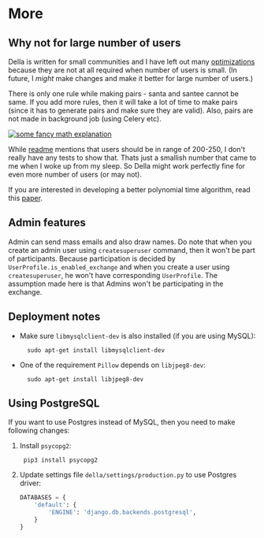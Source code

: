 # More

## Why not for large number of users

Della is written for small communities and I have left out many [optimizations](https://en.wikipedia.org/wiki/Program_optimization) because they are not at all required when number of users is small. (In future, I _might_ make changes and make it better for large number of users.)

There is only one rule while making pairs - santa and santee cannot be same. If you add more rules, then it will take a lot of time to make pairs (since it has to generate pairs and make sure they are valid). Also, pairs are not made in background job (using Celery etc).

[![some fancy math explanation](https://img.youtube.com/vi/5kC5k5QBqcc/0.jpg)](https://www.youtube.com/watch?v=5kC5k5QBqcc)

While [readme](README.md) mentions that users should be in range of 200-250, I don't really have any tests to show that. Thats just a smallish number that came to me when I woke up from my sleep. So Della might work perfectly fine for even more number of users (or may not).

If you are interested in developing a better polynomial time algorithm, read this [paper](https://www.lix.polytechnique.fr/~liberti/sesan.pdf).

## Admin features

Admin can send mass emails and also draw names. Do note that when you create an admin user using `createsuperuser` command, then it won't be part of participants. Because participation is decided by `UserProfile.is_enabled_exchange` and when you create a user using `createsuperuser`, he won't have corresponding `UserProfile`. The assumption made here is that Admins won't be participating in the exchange.

## Deployment notes

- Make sure `libmysqlclient-dev` is also installed (if you are using MySQL):

        sudo apt-get install libmysqlclient-dev

- One of the requirement `Pillow` depends on `libjpeg8-dev`:
    
        sudo apt-get install libjpeg8-dev


## Using PostgreSQL

If you want to use Postgres instead of MySQL, then you need to make following changes:

1. Install `psycopg2`:

        pip3 install psycopg2

2. Update settings file `della/settings/production.py` to use Postgres driver: 

    ```python
    DATABASES = {
        'default': {
            'ENGINE': 'django.db.backends.postgresql',
        }
    }
    ```
